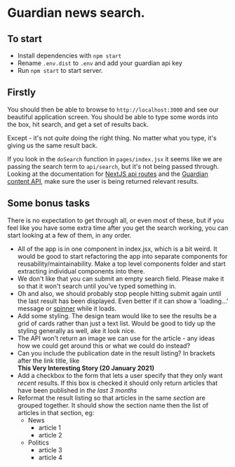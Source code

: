 # Guardian news search.

## To start
* Install dependencies with `npm start`
* Rename `.env.dist` to `.env` and add your guardian api key
* Run `npm start` to start server.

## Firstly
You should then be able to browse to `http://localhost:3000` and see our beautiful application screen. You should be able to type some words into the box, hit search, and get a set of results back.

Except - it's not *quite* doing the right thing. No matter what you type, it's giving us the same result back. 

If you look in the `doSearch` function in `pages/index.jsx` it seems like we are passing the search term to `api/search`, but it's not being passed through. Looking at the documentation for [NextJS api routes](https://nextjs.org/docs/api-routes/api-middlewares) and the [Guardian content API](https://open-platform.theguardian.com/documentation/search), make sure the user is being returned relevant results.


## Some bonus tasks
There is no expectation to get through all, or even most of these, but if you feel like you have some extra time after you get the search working, you can start looking at a few of them, in any order.

* All of the app is in one component in index.jsx, which is a bit weird. It would be good to start refactoring the app into separate components for reusability/maintainability. Make a top level components folder and start extracting individual components into there.
* We don't like that you can submit an empty search field. Please make it so that it won't search until you've typed something in.
* Oh and also, we should probably stop people hitting submit again until the last result has been displayed. Even better if it can show a 'loading...' message or [spinner](https://loading.io/) while it loads.
* Add some styling. The design team would like to see the results be a grid of cards rather than just a text list. Would be good to tidy up the styling generally as well, ake it look nice.
* The API won't return an image we can use for the article - any ideas how we could get around this or what we could do instead?
* Can you include the publication date in the result listing? In brackets after the link title, like  
 **This Very Interesting Story (20 January 2021)**
* Add a checkbox to the form that lets a user specify that they only want *recent* results. If this box is checked it should only return articles that have been published in *the last 3 months*
* Reformat the result listing so that articles in the same *section* are grouped together. It should show the section name then the list of articles in that section, eg:
  * News
    * article 1
    * article 2
  * Politics
    * article 3
    * article 4
